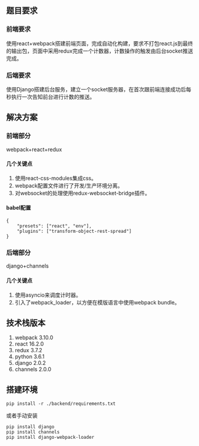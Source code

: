## 题目要求

### 前端要求

使用react+webpack搭建前端页面，完成自动化构建，要求不打包react.js到最终的输出包，页面中采用redux完成一个计数器，计数操作的触发由后台socket推送完成。

### 后端要求

使用Django搭建后台服务，建立一个socket服务器，在首次跟前端连接成功后每秒执行一次告知前台进行计数的推送。

## 解决方案

### 前端部分

webpack+react+redux

#### 几个关键点

1. 使用react-css-modules集成css。
2. webpack配置文件进行了开发/生产环境分离。
3. 对websocket的处理使用redux-websocket-bridge插件。

#### babel配置

```
{
	"presets": ["react", "env"],
	"plugins": ["transform-object-rest-spread"]
}
```

### 后端部分

django+channels

#### 几个关键点

1. 使用asyncio来调度计时器。
2. 引入了webpack_loader，以方便在模版语言中使用webpack bundle。

## 技术栈版本
1. webpack 3.10.0
2. react 16.2.0
3. redux 3.7.2
4. python 3.6.1
5. django 2.0.2
6. channels 2.0.0

## 搭建环境

`pip install -r ./backend/requirements.txt`

或者手动安装

```
pip install django
pip install channels
pip install django-webpack-loader
```
